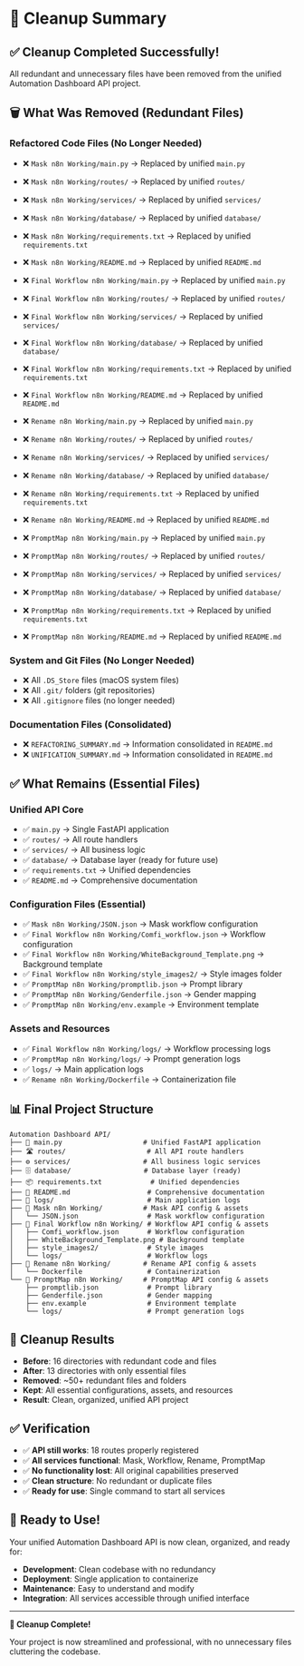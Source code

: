 # 🧹 Cleanup Summary

## ✅ **Cleanup Completed Successfully!**

All redundant and unnecessary files have been removed from the unified Automation Dashboard API project.

## 🗑️ **What Was Removed (Redundant Files)**

### **Refactored Code Files (No Longer Needed)**
- ❌ `Mask n8n Working/main.py` → Replaced by unified `main.py`
- ❌ `Mask n8n Working/routes/` → Replaced by unified `routes/`
- ❌ `Mask n8n Working/services/` → Replaced by unified `services/`
- ❌ `Mask n8n Working/database/` → Replaced by unified `database/`
- ❌ `Mask n8n Working/requirements.txt` → Replaced by unified `requirements.txt`
- ❌ `Mask n8n Working/README.md` → Replaced by unified `README.md`

- ❌ `Final Workflow n8n Working/main.py` → Replaced by unified `main.py`
- ❌ `Final Workflow n8n Working/routes/` → Replaced by unified `routes/`
- ❌ `Final Workflow n8n Working/services/` → Replaced by unified `services/`
- ❌ `Final Workflow n8n Working/database/` → Replaced by unified `database/`
- ❌ `Final Workflow n8n Working/requirements.txt` → Replaced by unified `requirements.txt`
- ❌ `Final Workflow n8n Working/README.md` → Replaced by unified `README.md`

- ❌ `Rename n8n Working/main.py` → Replaced by unified `main.py`
- ❌ `Rename n8n Working/routes/` → Replaced by unified `routes/`
- ❌ `Rename n8n Working/services/` → Replaced by unified `services/`
- ❌ `Rename n8n Working/database/` → Replaced by unified `database/`
- ❌ `Rename n8n Working/requirements.txt` → Replaced by unified `requirements.txt`
- ❌ `Rename n8n Working/README.md` → Replaced by unified `README.md`

- ❌ `PromptMap n8n Working/main.py` → Replaced by unified `main.py`
- ❌ `PromptMap n8n Working/routes/` → Replaced by unified `routes/`
- ❌ `PromptMap n8n Working/services/` → Replaced by unified `services/`
- ❌ `PromptMap n8n Working/database/` → Replaced by unified `database/`
- ❌ `PromptMap n8n Working/requirements.txt` → Replaced by unified `requirements.txt`
- ❌ `PromptMap n8n Working/README.md` → Replaced by unified `README.md`

### **System and Git Files (No Longer Needed)**
- ❌ All `.DS_Store` files (macOS system files)
- ❌ All `.git/` folders (git repositories)
- ❌ All `.gitignore` files (no longer needed)

### **Documentation Files (Consolidated)**
- ❌ `REFACTORING_SUMMARY.md` → Information consolidated in `README.md`
- ❌ `UNIFICATION_SUMMARY.md` → Information consolidated in `README.md`

## ✅ **What Remains (Essential Files)**

### **Unified API Core**
- ✅ `main.py` → Single FastAPI application
- ✅ `routes/` → All route handlers
- ✅ `services/` → All business logic
- ✅ `database/` → Database layer (ready for future use)
- ✅ `requirements.txt` → Unified dependencies
- ✅ `README.md` → Comprehensive documentation

### **Configuration Files (Essential)**
- ✅ `Mask n8n Working/JSON.json` → Mask workflow configuration
- ✅ `Final Workflow n8n Working/Comfi_workflow.json` → Workflow configuration
- ✅ `Final Workflow n8n Working/WhiteBackground_Template.png` → Background template
- ✅ `Final Workflow n8n Working/style_images2/` → Style images folder
- ✅ `PromptMap n8n Working/promptlib.json` → Prompt library
- ✅ `PromptMap n8n Working/Genderfile.json` → Gender mapping
- ✅ `PromptMap n8n Working/env.example` → Environment template

### **Assets and Resources**
- ✅ `Final Workflow n8n Working/logs/` → Workflow processing logs
- ✅ `PromptMap n8n Working/logs/` → Prompt generation logs
- ✅ `logs/` → Main application logs
- ✅ `Rename n8n Working/Dockerfile` → Containerization file

## 📊 **Final Project Structure**

```
Automation Dashboard API/
├── 🎯 main.py                    # Unified FastAPI application
├── 🛣️ routes/                    # All API route handlers
├── ⚙️ services/                  # All business logic services
├── 🗄️ database/                  # Database layer (ready)
├── 📦 requirements.txt            # Unified dependencies
├── 📖 README.md                   # Comprehensive documentation
├── 📂 logs/                       # Main application logs
├── 📂 Mask n8n Working/          # Mask API config & assets
│   └── JSON.json                 # Mask workflow configuration
├── 📂 Final Workflow n8n Working/ # Workflow API config & assets
│   ├── Comfi_workflow.json       # Workflow configuration
│   ├── WhiteBackground_Template.png # Background template
│   ├── style_images2/            # Style images
│   └── logs/                     # Workflow logs
├── 📂 Rename n8n Working/        # Rename API config & assets
│   └── Dockerfile                # Containerization
└── 📂 PromptMap n8n Working/     # PromptMap API config & assets
    ├── promptlib.json            # Prompt library
    ├── Genderfile.json           # Gender mapping
    ├── env.example               # Environment template
    └── logs/                     # Prompt generation logs
```

## 🎯 **Cleanup Results**

- **Before**: 16 directories with redundant code and files
- **After**: 13 directories with only essential files
- **Removed**: ~50+ redundant files and folders
- **Kept**: All essential configurations, assets, and resources
- **Result**: Clean, organized, unified API project

## ✅ **Verification**

- ✅ **API still works**: 18 routes properly registered
- ✅ **All services functional**: Mask, Workflow, Rename, PromptMap
- ✅ **No functionality lost**: All original capabilities preserved
- ✅ **Clean structure**: No redundant or duplicate files
- ✅ **Ready for use**: Single command to start all services

## 🚀 **Ready to Use!**

Your unified Automation Dashboard API is now clean, organized, and ready for:

- **Development**: Clean codebase with no redundancy
- **Deployment**: Single application to containerize
- **Maintenance**: Easy to understand and modify
- **Integration**: All services accessible through unified interface

---

**🎉 Cleanup Complete!** 

Your project is now streamlined and professional, with no unnecessary files cluttering the codebase. 